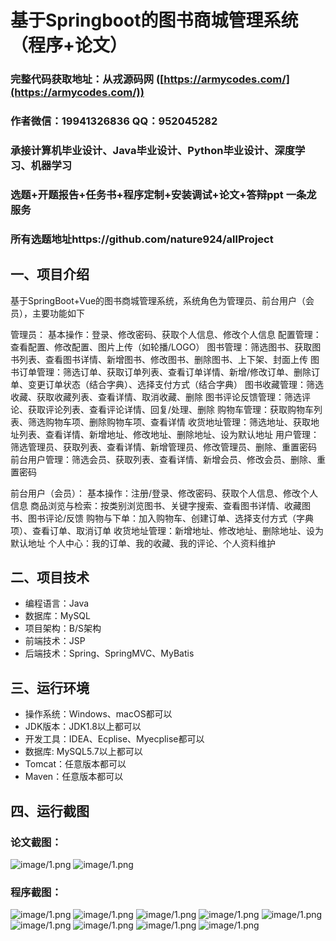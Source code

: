 基于Springboot的图书商城管理系统（程序+论文）
=

### 完整代码获取地址：从戎源码网 ([https://armycodes.com/](https://armycodes.com/))
### 作者微信：19941326836  QQ：952045282 
### 承接计算机毕业设计、Java毕业设计、Python毕业设计、深度学习、机器学习
### 选题+开题报告+任务书+程序定制+安装调试+论文+答辩ppt 一条龙服务
### 所有选题地址https://github.com/nature924/allProject

一、项目介绍
---
基于SpringBoot+Vue的图书商城管理系统，系统角色为管理员、前台用户（会员），主要功能如下

管理员：
基本操作：登录、修改密码、获取个人信息、修改个人信息
配置管理：查看配置、修改配置、图片上传（如轮播/LOGO）
图书管理：筛选图书、获取图书列表、查看图书详情、新增图书、修改图书、删除图书、上下架、封面上传
图书订单管理：筛选订单、获取订单列表、查看订单详情、新增/修改订单、删除订单、变更订单状态（结合字典）、选择支付方式（结合字典）
图书收藏管理：筛选收藏、获取收藏列表、查看详情、取消收藏、删除
图书评论反馈管理：筛选评论、获取评论列表、查看评论详情、回复/处理、删除
购物车管理：获取购物车列表、筛选购物车项、删除购物车项、查看详情
收货地址管理：筛选地址、获取地址列表、查看详情、新增地址、修改地址、删除地址、设为默认地址
用户管理：筛选管理员、获取列表、查看详情、新增管理员、修改管理员、删除、重置密码
前台用户管理：筛选会员、获取列表、查看详情、新增会员、修改会员、删除、重置密码

前台用户（会员）：
基本操作：注册/登录、修改密码、获取个人信息、修改个人信息
商品浏览与检索：按类别浏览图书、关键字搜索、查看图书详情、收藏图书、图书评论/反馈
购物与下单：加入购物车、创建订单、选择支付方式（字典项）、查看订单、取消订单
收货地址管理：新增地址、修改地址、删除地址、设为默认地址
个人中心：我的订单、我的收藏、我的评论、个人资料维护


二、项目技术
---
- 编程语言：Java
- 数据库：MySQL
- 项目架构：B/S架构
- 前端技术：JSP
- 后端技术：Spring、SpringMVC、MyBatis

三、运行环境
---
- 操作系统：Windows、macOS都可以
- JDK版本：JDK1.8以上都可以
- 开发工具：IDEA、Ecplise、Myecplise都可以
- 数据库: MySQL5.7以上都可以
- Tomcat：任意版本都可以
- Maven：任意版本都可以

四、运行截图
---
### 论文截图：
![image/1.png](limage/1.png)
![image/1.png](limage/2.png)

### 程序截图：
![image/1.png](image/1.png)
![image/1.png](image/2.png)
![image/1.png](image/3.png)
![image/1.png](image/5.png)
![image/1.png](image/6.png)
![image/1.png](image/7.png)
![image/1.png](image/8.png)
![image/1.png](image/9.png)
![image/1.png](image/10.png)





